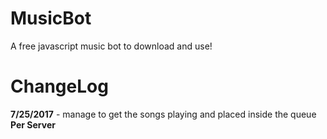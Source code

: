 # MusicBot
A free javascript music bot to download and use!
# ChangeLog
**__7/25/2017__** - manage to get the songs playing and placed inside the queue **Per Server**
